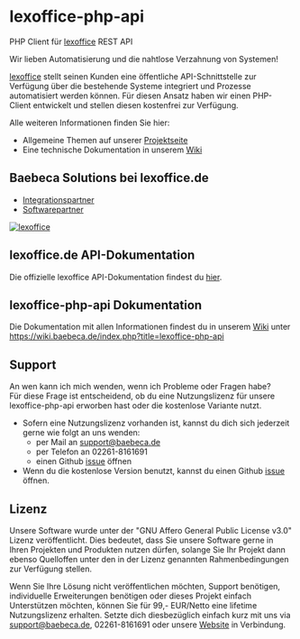 # lexoffice-php-api
PHP Client für [lexoffice](https://www.awin1.com/awclick.php?gid=368497&mid=13787&awinaffid=635216&linkid=2537216&clickref=) REST API

Wir lieben Automatisierung und die nahtlose Verzahnung von Systemen!

[lexoffice](https://www.awin1.com/awclick.php?gid=368497&mid=13787&awinaffid=635216&linkid=2537216&clickref=) stellt seinen Kunden eine öffentliche API-Schnittstelle zur Verfügung über die 
bestehende Systeme integriert und Prozesse automatisiert werden können. Für diesen Ansatz haben 
wir einen PHP-Client entwickelt und stellen diesen kostenfrei zur Verfügung. 

Alle weiteren Informationen finden Sie hier:
* Allgemeine Themen auf unserer [Projektseite](https://www.baebeca.de/softwareentwicklung/projekte/lexoffice-php-client/)
* Eine technische Dokumentation in unserem [Wiki](https://wiki.baebeca.de/index.php?title=lexoffice-php-api)
 
## Baebeca Solutions bei lexoffice.de
* [Integrationspartner](https://www.lexoffice.de/partner/public-api/integrationspartner/)
* [Softwarepartner](https://www.lexoffice.de/partner/)

[![lexoffice](https://www.baebeca.de/wp-content/uploads/2021/10/lexoffice-technologiepartner-badge-300x199.png)](https://www.awin1.com/awclick.php?gid=368497&mid=13787&awinaffid=635216&linkid=2537216&clickref=)

## lexoffice.de API-Dokumentation
Die offizielle lexoffice API-Dokumentation findest du [hier](https://developers.lexoffice.io/docs/).

## lexoffice-php-api Dokumentation
Die Dokumentation mit allen Informationen findest du in unserem [Wiki](https://wiki.baebeca.de/index.php?title=lexoffice-php-api) unter https://wiki.baebeca.de/index.php?title=lexoffice-php-api

## Support
An wen kann ich mich wenden, wenn ich Probleme oder Fragen habe?<br>
Für diese Frage ist entscheidend, ob du eine Nutzungslizenz für unsere lexoffice-php-api erworben hast oder die kostenlose Variante nutzt.

* Sofern eine Nutzungslizenz vorhanden ist, kannst du dich sich jederzeit gerne wie folgt an uns wenden:
  * per Mail an support@baebeca.de
  * per Telefon an 02261-8161691
  * einen Github [issue](https://github.com/Baebeca-Solutions/lexoffice-php-api/issues) öffnen
* Wenn du die kostenlose Version benutzt, kannst du einen Github [issue](https://github.com/Baebeca-Solutions/lexoffice-php-api/issues) öffnen.

## Lizenz
Unsere Software wurde unter der "GNU Affero General Public License v3.0" Lizenz veröffentlicht. 
Dies bedeutet, dass Sie unsere Software gerne in Ihren Projekten und Produkten nutzen dürfen, 
solange Sie Ihr Projekt dann ebenso Quelloffen unter den in der Lizenz genannten Rahmenbedingungen 
zur Verfügung stellen.

Wenn Sie Ihre Lösung nicht veröffentlichen möchten, Support benötigen, individuelle 
Erweiterungen benötigen oder dieses Projekt einfach Unterstützen möchten, können Sie für 99,- EUR/Netto eine lifetime Nutzungslizenz erhalten. Setzte dich diesbezüglich einfach kurz mit uns via support@baebeca.de, 02261-8161691 oder unsere [Website](https://www.baebeca.de/softwareentwicklung/projekte/lexoffice-php-client/) in Verbindung.